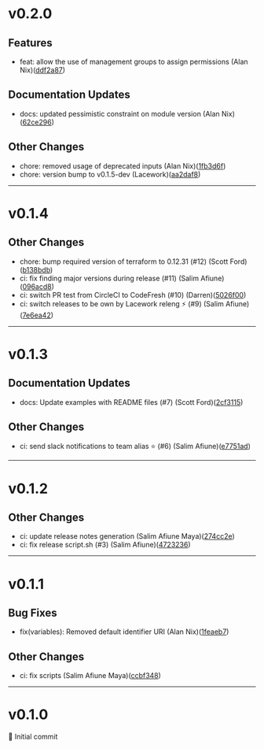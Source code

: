 # v0.2.0

## Features
* feat: allow the use of management groups to assign permissions (Alan Nix)([ddf2a87](https://github.com/lacework/terraform-azure-ad-application/commit/ddf2a876d42c74a6b1e2c17eb7f10d475910af48))
## Documentation Updates
* docs: updated pessimistic constraint on module version (Alan Nix)([62ce296](https://github.com/lacework/terraform-azure-ad-application/commit/62ce296cc13848ba067527a372464d71ed82a014))
## Other Changes
* chore: removed usage of deprecated inputs (Alan Nix)([1fb3d6f](https://github.com/lacework/terraform-azure-ad-application/commit/1fb3d6f0425191afc13fa1f92d673480582a3acb))
* chore: version bump to v0.1.5-dev (Lacework)([aa2daf8](https://github.com/lacework/terraform-azure-ad-application/commit/aa2daf87d5541a7d89665644eb7817c9b28183dc))
---
# v0.1.4

## Other Changes
* chore: bump required version of terraform to 0.12.31 (#12) (Scott Ford)([b138bdb](https://github.com/lacework/terraform-azure-ad-application/commit/b138bdb63a226565616e11d6054ffb465814dbf3))
* ci: fix finding major versions during release (#11) (Salim Afiune)([096acd8](https://github.com/lacework/terraform-azure-ad-application/commit/096acd83e39b3355d5182e285ddfb865b5ff4121))
* ci: switch PR test from CircleCI to CodeFresh (#10) (Darren)([5026f00](https://github.com/lacework/terraform-azure-ad-application/commit/5026f00995dc1ccbbcea466b1499e9dd25758eb8))
* ci: switch releases to be own by Lacework releng ⚡ (#9) (Salim Afiune)([7e6ea42](https://github.com/lacework/terraform-azure-ad-application/commit/7e6ea42545326cb59a8e32533d724f4d44268007))
---
# v0.1.3

## Documentation Updates
* docs: Update examples with README files (#7) (Scott Ford)([2cf3115](https://github.com/lacework/terraform-azure-ad-application/commit/2cf3115030c643c19b0351f30ceb9da10156140b))
## Other Changes
* ci: send slack notifications to team alias ⭐ (#6) (Salim Afiune)([e7751ad](https://github.com/lacework/terraform-azure-ad-application/commit/e7751ad32e79dfcc344e3cc72a40da5e02301886))
---
# v0.1.2

## Other Changes
* ci: update release notes generation (Salim Afiune Maya)([274cc2e](https://github.com/lacework/terraform-azure-ad-application/commit/274cc2e015728f7ccc631f137125e1f56cd5342c))
* ci: fix release script.sh (#3) (Salim Afiune)([4723236](https://github.com/lacework/terraform-azure-ad-application/commit/4723236a3c6ca10b0bc7ac07a9a90c1541db6f42))
---
# v0.1.1

## Bug Fixes
* fix(variables): Removed default identifier URI (Alan Nix)([1feaeb7](https://github.com/lacework/terraform-aure-ad-application/commit/1feaeb72e21b708ae3cd40532a22e2baa71f639b))
## Other Changes
* ci: fix scripts (Salim Afiune Maya)([ccbf348](https://github.com/lacework/terraform-aure-ad-application/commit/ccbf348499b79769c6b1ea19dca7de7c56b82c67))
---
# v0.1.0

🌈 Initial commit
